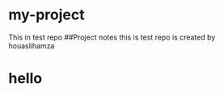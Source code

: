 # my-project
This in test repo
##Project notes
this is test repo is created by houaslihamza
<h1>hello</h2>

